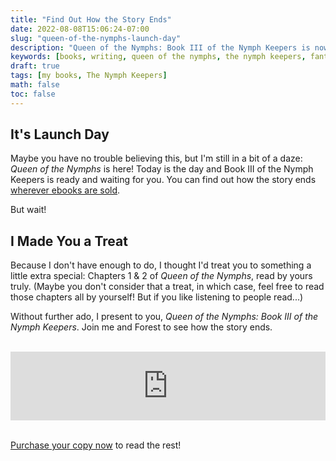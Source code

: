 ```yaml
---
title: "Find Out How the Story Ends"
date: 2022-08-08T15:06:24-07:00
slug: "queen-of-the-nymphs-launch-day"
description: "Queen of the Nymphs: Book III of the Nymph Keepers is now available wherever ebooks are sold! Find out how the story ends..."
keywords: [books, writing, queen of the nymphs, the nymph keepers, fantasy, launch day, announcement, publishing day, indie publishing, indie author, trilogy, finale]
draft: true
tags: [my books, The Nymph Keepers]
math: false
toc: false
---
```


## It's Launch Day

Maybe you have no trouble believing this, but I'm still in a bit of a daze: *Queen of the Nymphs* is here! Today is the day and Book III of the Nymph Keepers is ready and waiting for you. You can find out how the story ends [wherever ebooks are sold](https://books2read.com/queenofthenymphs).

But wait!

## I Made You a Treat

Because I don't have enough to do, I thought I'd treat you to something a little extra special: Chapters 1 & 2 of *Queen of the Nymphs*, read by yours truly. (Maybe you don't consider that a treat, in which case, feel free to read those chapters all by yourself! But if you like listening to people read...)

Without further ado, I present to you, *Queen of the Nymphs: Book III of the Nymph Keepers*. Join me and Forest to see how the story ends.

<br>
<div>
<iframe src="https://embed.acast.com/604bd64f0b7d5c4edae214bd/62f17528a656f0001295bc83" frameBorder="0" width="100%" height="110px"></iframe>
</div>
<br>

[Purchase your copy now](https://books2read.com/queenofthenymphs) to read the rest!